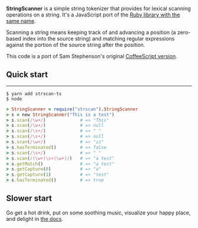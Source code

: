 **StringScanner** is a simple string tokenizer that provides for lexical
scanning operations on a string. It's a JavaScript port of the [Ruby
library with the same name](http://ruby-doc.org/core/classes/StringScanner.html).

Scanning a string means keeping track of and advancing a position (a
zero-based index into the source string) and matching regular expressions
against the portion of the source string after the position.

This code is a port of Sam Stephenson's original [CoffeeScript version](http://github.com/sstephenson/strscan-js).

## Quick start
-------------------------------------------------------------------------

~~~ 
$ yarn add strscan-ts
$ node
~~~

~~~ ruby
> StringScanner = require("strscan").StringScanner
> s = new StringScanner("This is a test")
> s.scan(/\w+/)             # => "This"
> s.scan(/\w+/)             # => null
> s.scan(/\s+/)             # => " "
> s.scan(/\s+/)             # => null
> s.scan(/\w+/)             # => "is"
> s.hasTerminated()         # => false
> s.scan(/\s+/)             # => " "
> s.scan(/(\w+)\s+(\w+)/)   # => "a test"
> s.getMatch()              # => "a test"
> s.getCapture(0)           # => "a"
> s.getCapture(1)           # => "test"
> s.hasTerminated()         # => true
~~~

## Slower start

Go get a hot drink, put on some soothing music, visualize your happy place, and
delight in [the
docs](https://pragdave.me/strscan-ts/classes/StringScanner.html).

